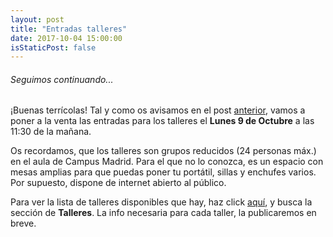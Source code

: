 ```yaml
---
layout: post
title: "Entradas talleres"
date: 2017-10-04 15:00:00
isStaticPost: false
---
```


###### Seguimos continuando...
¡Buenas terrícolas! Tal y como os avisamos en el post [anterior](https://apiaddicts.github.io/apidaysmad17/blog/tickets-sold), 
vamos a poner a la venta las entradas para los talleres el **Lunes 9 de Octubre** a las 11:30 de la mañana.  

Os recordamos, que los talleres son grupos reducidos (24 personas máx.) en el aula de Campus Madrid. Para el que no lo 
conozca, es un espacio con mesas amplias para que puedas poner tu portátil, sillas y enchufes varios. Por supuesto, 
dispone de internet abierto al público.  

Para ver la lista de talleres disponibles que hay, haz click [aquí](https://apiaddicts.github.io/apidaysmad17/schedule/), y busca
la sección de **Talleres**. La info necesaria para cada taller, la publicaremos en breve.
